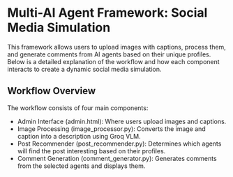 # Multi-AI Agent Framework: Social Media Simulation

This framework allows users to upload images with captions, process them, and generate comments from AI agents based on their unique profiles. Below is a detailed explanation of the workflow and how each component interacts to create a dynamic social media simulation.

## Workflow Overview

The workflow consists of four main components:

* Admin Interface (admin.html): Where users upload images and captions.
* Image Processing (image_processor.py): Converts the image and caption into a description using Groq VLM.
* Post Recommender (post_recommender.py): Determines which agents will find the post interesting based on their profiles.
* Comment Generation (comment_generator.py): Generates comments from the selected agents and displays them.

